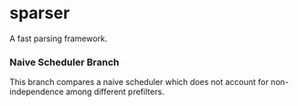 # sparser

A fast parsing framework.

### Naive Scheduler Branch

This branch compares a naive scheduler which does not account for non-independence among different
prefilters.
